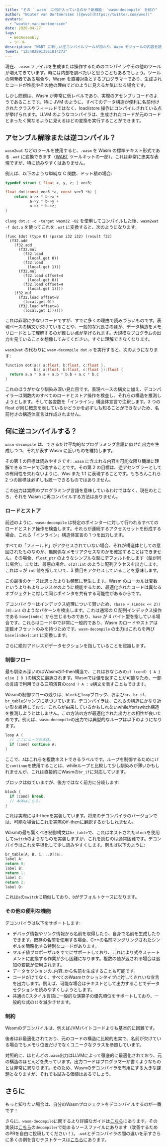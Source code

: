 ```yaml
---
title: "その `.wasm` に何が入っているのか？新機能: `wasm-decompile` を紹介"
author: "Wouter van Oortmerssen ([@wvo](https://twitter.com/wvo))"
avatars: 
  - "wouter-van-oortmerssen"
date: 2020-04-27
tags: 
  - WebAssembly
  - ツール
description: "WABT に新しい逆コンパイルツールが加わり、Wasm モジュールの内容を読みやすくします。"
tweet: "1254829913561014272"
---
```

現在、`.wasm` ファイルを生成または操作するためのコンパイラやその他のツールが増えてきています。時には内部を調べたいと思うこともあるでしょう。ツールの開発者である場合や、Wasm を直接対象とするプログラマーであり、生成されたコードが性能やその他の理由でどのように見えるか気になる場合です。

<!--truncate-->
しかし問題は、Wasm が非常に低レベルであり、実際のアセンブリコードのようであることです。特に JVM のように、すべてのデータ構造が便利に名前付けされたクラスやフィールドではなく、load/store 操作にコンパイルされている点が挙げられます。LLVM のようなコンパイラは、生成されたコードが元のコードとまったく異なるように見えるほどの変換を実行することができます。

## アセンブル解除または逆コンパイル？

`wasm2wat` などのツールを使用すると、`.wasm` を Wasm の標準テキスト形式である `.wat` に変換できます（[WABT](https://github.com/WebAssembly/wabt) ツールキットの一部）。これは非常に忠実な表現ですが、特に読みやすくはありません。

例えば、以下のような単純な C 関数、ドット積の場合:

```c
typedef struct { float x, y, z; } vec3;

float dot(const vec3 *a, const vec3 *b) {
    return a->x * b->x +
           a->y * b->y +
           a->z * b->z;
}
```

`clang dot.c -c -target wasm32 -O2` を使用してコンパイルした後、`wasm2wat -f dot.o` を使ってこれを `.wat` に変換すると、次のようになります:

```wasm
(func $dot (type 0) (param i32 i32) (result f32)
  (f32.add
    (f32.add
      (f32.mul
        (f32.load
          (local.get 0))
        (f32.load
          (local.get 1)))
      (f32.mul
        (f32.load offset=4
          (local.get 0))
        (f32.load offset=4
          (local.get 1))))
    (f32.mul
      (f32.load offset=8
        (local.get 0))
      (f32.load offset=8
        (local.get 1))))))
```

これは非常に少ないコードですが、すでに多くの理由で読みづらいものです。表現ベースの構文が欠けていることや、一般的な冗長さのほか、データ構造をメモリロードとして理解するのが難しい点が挙げられます。大規模なプログラムの出力を見ていることを想像してみてください。すぐに理解できなくなります。

`wasm2wat` の代わりに `wasm-decompile dot.o` を実行すると、次のようになります:

```c
function dot(a:{ a:float, b:float, c:float },
             b:{ a:float, b:float, c:float }):float {
  return a.a * b.a + a.b * b.b + a.c * b.c
}
```

これのほうがかなり馴染み深い見た目です。表現ベースの構文に加え、デコンパイラーは関数内のすべてのロードとストア操作を検査し、それらの構造を推測しようとします。そして各変数を「インライン」構造体宣言で注釈します。3 つの float が同じ概念を表しているかどうかを必ずしも知ることができないため、名前付きの構造体宣言は作成されません。

## 何に逆コンパイルする？

`wasm-decompile` は、できるだけ平均的なプログラミング言語に似せた出力を生成しつつ、それが表す Wasm に近いものを維持します。

その第 1 の目標は読みやすさです: `.wasm` に含まれる内容を可能な限り簡単に理解できるコードで示唆することです。その第 2 の目標は、逆アセンブラーとしての有用性を失わないように、Was また 1:1 に表現することです。もちろんこれら 2 つの目標は必ずしも統一できるものではありません。

この出力は実際のプログラミング言語を意味しているわけではなく、現在のところ、それを Wasm に再コンパイルする方法はありません。

### ロードとストア

前述のように、`wasm-decompile` は特定のポインターに対して行われるすべてのロードとストア操作を検査します。それらが連続するアクセスセットを形成する場合、これら「インライン」構造体宣言の 1 つを出力します。

すべての「フィールド」がアクセスされていない場合、それが構造体としての意図されたものなのか、無関係なメモリアクセスなのかを確定することはできません。その場合、`float_ptr` のようなシンプルな型にデフォルト化します（型が同じ場合）。または、最悪の場合、`o[2]:int` のように配列アクセスを出力します。これは `o` が `int` 値を指していて、3 番目をアクセスしていることを意味します。

この最後のケースは思ったよりも頻繁に発生します。Wasm のローカルは変数というよりもよりレジスタのように機能するため、最適化されたコードは異なるオブジェクトに対して同じポインタを共有する可能性があるからです。

デコンパイラーはインデックス処理について賢いため、`(base + (index << 2))[0]:int` のようなパターンを検出します。これは通常の C 配列インデックス操作である `base[index]` から生じるものであり、`base` が 4 バイト型を指している場合です。これらはコード中で非常に一般的であり、Wasm のロードやストアは定数オフセットのみを持つためです。`wasm-decompile` の出力はこれらを再び `base[index]:int` に変換します。

さらに絶対アドレスがデータセクションを指していることを認識します。

### 制御フロー

最も馴染み深いのはWasmのif-then構造で、これはおなじみの`if (cond) { A } else { B }`の構文に翻訳されます。Wasmでは値を返すことが可能なため、一部の言語で利用できる三項演算の`cond ? A : B`構文を表すこともできます。

Wasmの制御フローの残りは、`block`と`loop`ブロック、および`br`、`br_if`、`br_table`ジャンプに基づいています。デコンパイラは、これらの構造にかなり近い形を維持しており、これらが由来しているかもしれないwhile/for/switch構造を推測しようとはしません。この方法の方が最適化された出力との相性が良いためです。例えば、`wasm-decompile`の出力では典型的なループは以下のようになります。

```c
loop A {
  // ここにループの本体。
  if (cond) continue A;
}
```

ここで、`A`はこれらを複数ネストできるラベルです。ループを制御するために`if`と`continue`を使用することは、whileループと比較して少し馴染みが薄いかもしれませんが、これは直接的にWasmの`br_if`に対応しています。

ブロックは似ていますが、後方ではなく前方に分岐します:

```c
block {
  if (cond) break;
  // 本体はこちら。
}
```

これは実際にはif-thenを実装しています。将来のデコンパイラのバージョンでは、可能な場合にこれを実際のif-thenに翻訳するかもしれません。

Wasmの最も驚くべき制御構文は`br_table`で、これはネストされた`block`を使用して`switch`のようなものを実装しますが、これを読むのは通常困難です。デコンパイラはこれを平坦化して少し読みやすくします。例えば以下のように:


```c
br_table[A, B, C, ..D](a);
label A:
return 0;
label B:
return 1;
label C:
return 2;
label D:
```

これは`a`の`switch`に類似しており、`D`がデフォルトケースになります。

### その他の便利な機能

デコンパイラは以下をサポートします:

- デバッグ情報やリンク情報から名前を取得したり、自身で名前を生成したりできます。既存の名前を使用する場合、C++の名前マングリングされたシンボルを簡略化する特別なコードがあります。
- マルチ値プロポーザルをすでにサポートしており、これにより式やステートメントに変換する作業が少し困難になります。複数の値が返される場合は追加の変数が使用されます。
- データセクションの_内容_から名前を生成することも可能です。
- コードだけでなく、すべてのWasmセクションタイプに対してきれいな宣言を出力します。例えば、可能な場合はテキストとして出力することでデータセクションを読みやすくしようとします。
- 共通のCスタイル言語に一般的な演算子の優先順位をサポートしており、一般的な式の`()`を減少させます。

### 制約

Wasmのデコンパイルは、例えばJVMバイトコードよりも基本的に困難です。

後者は非最適化されており、元のコードの構造に比較的忠実で、名前が欠けている場合でもメモリ位置だけでなくユニークなクラスを参照しています。

対照的に、ほとんどの`.wasm`出力はLLVMによって徹底的に最適化されており、元の構造のほとんどを失っています。出力コードはプログラマーが書くようなものとは非常に異なります。そのため、Wasmのデコンパイラを有用にする大きな課題となりますが、それでも試みる価値はあるでしょう。

## さらに

もっと知りたい場合は、自分のWasmプロジェクトをデコンパイルするのが一番です！

さらに、`wasm-decompile`に関するより詳細なガイドは[こちら](https://github.com/WebAssembly/wabt/blob/master/docs/decompiler.md)にあります。その実装は[こちら](https://github.com/WebAssembly/wabt/tree/master/src)の`decompiler`で始まるソースファイルにあります（改善するためのPRを自由に投稿してください！）。`.wat`とデコンパイラの間の違いを示すさらに多くの例を含むテストケースは[こちら](https://github.com/WebAssembly/wabt/tree/master/test/decompile)にあります。
